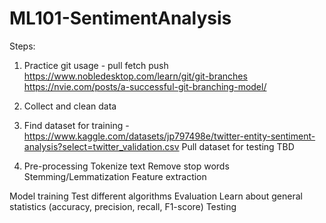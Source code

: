 # ML101-SentimentAnalysis
Steps:
1. Practice git usage - pull fetch push 
https://www.nobledesktop.com/learn/git/git-branches
https://nvie.com/posts/a-successful-git-branching-model/

2. Collect and clean data
3. Find dataset for training - https://www.kaggle.com/datasets/jp797498e/twitter-entity-sentiment-analysis?select=twitter_validation.csv 
Pull dataset for testing TBD
4. Pre-processing
    Tokenize text
    Remove stop words
    Stemming/Lemmatization
Feature extraction


Model training
Test different algorithms
Evaluation
Learn about general statistics (accuracy, precision, recall, F1-score)
Testing
